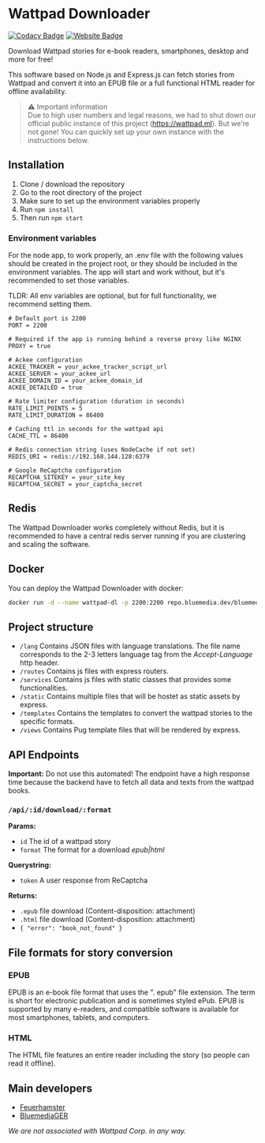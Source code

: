 # Wattpad Downloader
[![Codacy Badge](https://app.codacy.com/project/badge/Grade/d96cbab4794140b8af375d85fcf5d524)](https://www.codacy.com/gh/Feuerhamster/wattpad-downloader/dashboard?utm_source=github.com&amp;utm_medium=referral&amp;utm_content=Feuerhamster/wattpad-downloader&amp;utm_campaign=Badge_Grade)
[![Website Badge](https://img.shields.io/badge/website-https%3A%2F%2Fwattpad.ml-blue)](https://wattpad.ml)

Download Wattpad stories for e-book readers, smartphones, desktop and more for free!

This software based on Node.js and Express.js can fetch stories from Wattpad and convert it into an EPUB file or a full functional HTML reader for offline availability.

> ⚠ Important information  
> Due to high user numbers and legal reasons, we had to shut down our official public instance of this project (https://wattpad.ml).
> But we're not gone! You can quickly set up your own instance with the instructions below.

## Installation
1. Clone / download the repository
2. Go to the root directory of the project
3. Make sure to set up the environment variables properly
4. Run `npm install`
5. Then run `npm start`

### Environment variables
For the node app, to work properly, an .env file with the following values should be created in the project root, or they should be included in the environment variables.
The app will start and work without, but it's recommended to set those variables.

TLDR: All env variables are optional, but for full functionality, we recommend setting them.

```dotenv
# Default port is 2200
PORT = 2200

# Required if the app is running behind a reverse proxy like NGINX
PROXY = true

# Ackee configuration
ACKEE_TRACKER = your_ackee_tracker_script_url
ACKEE_SERVER = your_ackee_url
ACKEE_DOMAIN_ID = your_ackee_domain_id
ACKEE_DETAILED = true

# Rate limiter configuration (duration in seconds)
RATE_LIMIT_POINTS = 5
RATE_LIMIT_DURATION = 86400

# Caching ttl in seconds for the wattpad api
CACHE_TTL = 86400

# Redis connection string (uses NodeCache if not set)
REDIS_URI = redis://192.168.144.128:6379

# Google ReCaptcha configuration
RECAPTCHA_SITEKEY = your_site_key
RECAPTCHA_SECRET = your_captcha_secret
```

## Redis
The Wattpad Downloader works completely without Redis, but it is recommended to have a central redis server running if you are clustering and scaling the software.

## Docker
You can deploy the Wattpad Downloader with docker:
```bash
docker run -d --name wattpad-dl -p 2200:2200 repo.bluemedia.dev/bluemedia/wattpad-downloader
```

## Project structure
- `/lang` Contains JSON files with language translations. The file name corresponds to the 2-3 letters language tag from the *Accept-Language* http header.
- `/routes` Contains js files with express routers.
- `/services` Contains js files with static classes that provides some functionalities.
- `/static` Contains multiple files that will be hostet as static assets by express.
- `/templates` Contains the templates to convert the wattpad stories to the specific formats.
- `/views` Contains Pug template files that will be rendered by express.

## API Endpoints
**Important:** Do not use this automated! The endpoint have a high response time because the backend have to fetch all data and texts from the wattpad books.

### `/api/:id/download/:format`
**Params:**
- `id` The id of a wattpad story
- `format` The format for a download *epub|html*

**Querystring:**
- `token` A user response from ReCaptcha

**Returns:**
- `.epub` file download (Content-disposition: attachment)
- `.html` file download (Content-disposition: attachment)
- `{ "error": "book_not_found" }`

## File formats for story conversion

### EPUB
EPUB is an e-book file format that uses the ". epub" file extension.
The term is short for electronic publication and is sometimes styled ePub.
EPUB is supported by many e-readers, and compatible software is available for most smartphones, tablets, and computers.

### HTML
The HTML file features an entire reader including the story (so people can read it offline).

## Main developers
- [Feuerhamster](https://guthub.com/Feuerhamster)
- [BluemediaGER](https://github.com/BluemediaGER)

*We are not associated with Wattpad Corp. in any way.*
